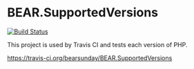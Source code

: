 # BEAR.SupportedVersions

[![Build Status](https://travis-ci.org/bearsunday/BEAR.SupportedVersions.svg?branch=master)](https://travis-ci.org/bearsunday/BEAR.SupportedVersions)

This project is used by Travis CI and tests each version of PHP.

https://travis-ci.org/bearsunday/BEAR.SupportedVersions


